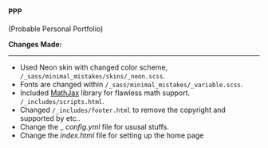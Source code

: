 #### PPP
(Probable Personal Portfolio)


**Changes Made:**
***********************
* Used Neon skin with changed color scheme, `/_sass/minimal_mistakes/skins/_neon.scss`.
* Fonts are changed within `/_sass/minimal_mistakes/_variable.scss`.
* Included [MathJax](https://www.mathjax.org) library for flawless math support. `/_includes/scripts.html`.    
* Changed `/_includes/footer.html` to remove the copyright and supported by etc..
* Change the _ _config.yml_ file for ususal stuffs. 
* Change the _index.html_ file for setting up the home page
